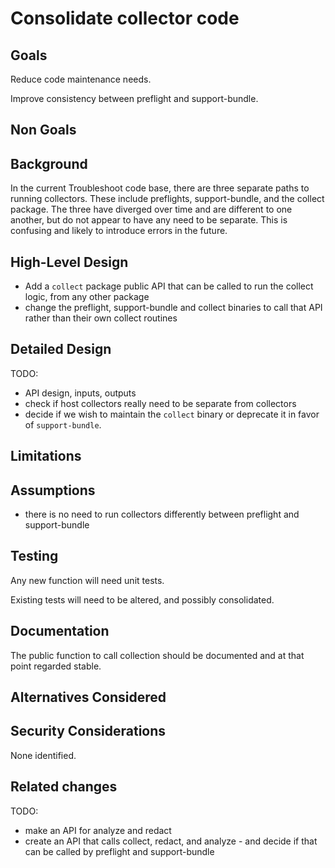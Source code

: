# Consolidate collector code
 
## Goals

Reduce code maintenance needs.

Improve consistency between preflight and support-bundle.

## Non Goals

## Background

In the current Troubleshoot code base, there are three separate paths to running collectors.  These include preflights, support-bundle, and the collect package.  The three have diverged over time and are different to one another, but do not appear to have any need to be separate. This is confusing and likely to introduce errors in the future.

## High-Level Design

* Add a `collect` package public API that can be called to run the collect logic, from any other package
* change the preflight, support-bundle and collect binaries to call that API rather than their own collect routines

## Detailed Design

TODO:
* API design, inputs, outputs
* check if host collectors really need to be separate from collectors
* decide if we wish to maintain the `collect` binary or deprecate it in favor of `support-bundle`.

## Limitations
 
## Assumptions

* there is no need to run collectors differently between preflight and support-bundle
 
## Testing

Any new function will need unit tests.

Existing tests will need to be altered, and possibly consolidated.

## Documentation

The public function to call collection should be documented and at that point regarded stable.

## Alternatives Considered

## Security Considerations

None identified.

## Related changes

TODO:
* make an API for analyze and redact
* create an API that calls collect, redact, and analyze - and decide if that can be called by preflight and support-bundle